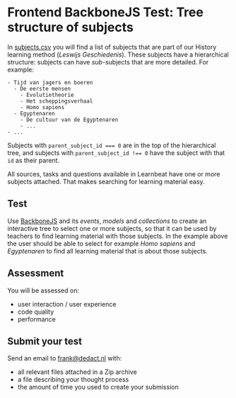 # Frontend BackboneJS Test: Tree structure of subjects

In [subjects.csv](subjects.csv) you will find a list of subjects that are part of our History learning method (_Leswijs Geschiedenis_). These subjects have a hierarchical structure: subjects can have _sub_-subjects that are more detailed. For example:

```
- Tijd van jagers en boeren
  - De eerste mensen
    - Evolutietheorie
    - Het scheppingsverhaal
    - Homo sapiens
  - Egyptenaren
    - De cultuur van de Egyptenaren
    - ...
- ...
```

Subjects with `parent_subject_id === 0` are in the top of the hierarchical tree, and subjects with `parent_subject_id !== 0` have the subject with that `id` as their parent.

All sources, tasks and questions available in Learnbeat have one or more subjects attached. That makes searching for learning material easy. 

## Test

Use [BackboneJS](http://backbonejs.org/) and its _events_, _models_ and _collections_ to create an interactive tree to select one or more subjects, so that it can be used by teachers to find learning material with those subjects. In the example above the user should be able to select for example *Homo sapiens* and *Egyptenaren* to find all learning material that is about those subjects.

## Assessment

You will be assessed on:

* user interaction / user experience
* code quality 
* performance

## Submit your test

Send an email to frank@dedact.nl with:
- all relevant files attached in a Zip archive
- a file describing your thought process
- the amount of time you used to create your submission



